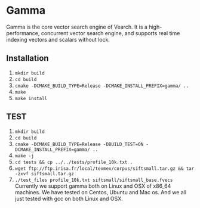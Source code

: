 # Gamma 
Gamma is the core vector search engine of Vearch. It is a high-performance, concurrent vector search engine, and supports real time indexing vectors and scalars without lock.

## Installation
1. `mkdir build`
2. `cd build`
3. `cmake -DCMAKE_BUILD_TYPE=Release -DCMAKE_INSTALL_PREFIX=gamma/ ..`
4. `make`
5. `make install`

## TEST
1. `mkdir build`
2. `cd build`
3. `cmake -DCMAKE_BUILD_TYPE=Release -DBUILD_TEST=ON -DCMAKE_INSTALL_PREFIX=gamma/ ..`
4. `make -j`
5. `cd tests && cp ../../tests/profile_10k.txt .`
6. `wget ftp://ftp.irisa.fr/local/texmex/corpus/siftsmall.tar.gz && tar -zxvf siftsmall.tar.gz`
7. `./test_files profile_10k.txt siftsmall/siftsmall_base.fvecs`
Currently we support gamma both on Linux and OSX of x86_64 machines. We have tested on Centos, Ubuntu and Mac os. And we all just tested with gcc on both Linux and OSX.
